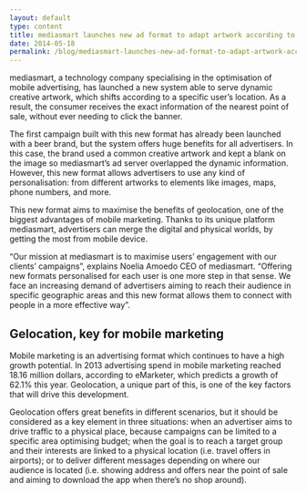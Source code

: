 ```yaml
---
layout: default
type: content
title: mediasmart launches new ad format to adapt artwork according to geolocation
date: 2014-05-18
permalink: /blog/mediasmart-launches-new-ad-format-to-adapt-artwork-according-to-geolocation
---
```


mediasmart, a technology company specialising in the optimisation of mobile advertising, has launched a new system able to serve dynamic creative artwork, which shifts according to a specific user’s location. As a result, the consumer receives the exact information of the nearest point of sale, without ever needing to click the banner.

The first campaign built with this new format has already been launched with a beer brand, but the system offers huge benefits for all advertisers. In this case, the brand used a common creative artwork and kept a blank on the image so mediasmart’s ad server overlapped the dynamic information. However, this new format allows advertisers to use any kind of personalisation: from different artworks to elements like images, maps, phone numbers, and more.

This new format aims to maximise the benefits of geolocation, one of the biggest advantages of mobile marketing. Thanks to its unique platform mediasmart, advertisers can merge the digital and physical worlds, by getting the most from mobile device.

“Our mission at mediasmart is to maximise users’ engagement with our clients’ campaigns”, explains Noelia Amoedo CEO of mediasmart. “Offering new formats personalised for each user is one more step in that sense. We face an increasing demand of advertisers aiming to reach their audience in specific geographic areas and this new format allows them to connect with people in a more effective way”.

## Gelocation, key for mobile marketing
Mobile marketing is an advertising format which continues to have a high growth potential. In 2013 advertising spend in mobile marketing reached 18.16 million dollars, according to eMarketer, which predicts a growth of 62.1% this year. Geolocation, a unique part of this, is one of the key factors that will drive this development.

Geolocation offers great benefits in different scenarios, but it should be considered as a key element in three situations: when an advertiser aims to drive traffic to a physical place, because campaigns can be limited to a specific area optimising budget; when the goal is to reach a target group and their interests are linked to a physical location (i.e. travel offers in airports); or to deliver different messages depending on where our audience is located (i.e. showing address and offers near the point of sale and aiming to download the app when there’s no shop around).
